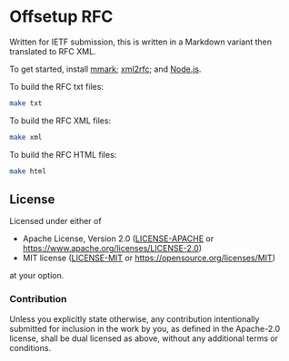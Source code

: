 Offsetup RFC
============

Written for IETF submission, this is written in a Markdown variant then translated to RFC XML.

To get started, install [mmark](https://github.com/mmarkdown/mmark); [xml2rfc](https://pypi.org/project/xml2rfc/); and [Node.js](https://nodejs.org).

To build the RFC txt files:

```bash
make txt
```

To build the RFC XML files:

```bash
make xml
```

To build the RFC HTML files:

```bash
make html
```

## License

Licensed under either of

- Apache License, Version 2.0 ([LICENSE-APACHE](LICENSE-APACHE) or <https://www.apache.org/licenses/LICENSE-2.0>)
- MIT license ([LICENSE-MIT](LICENSE-MIT) or <https://opensource.org/licenses/MIT>)

at your option.

### Contribution

Unless you explicitly state otherwise, any contribution intentionally submitted
for inclusion in the work by you, as defined in the Apache-2.0 license, shall be
dual licensed as above, without any additional terms or conditions.
